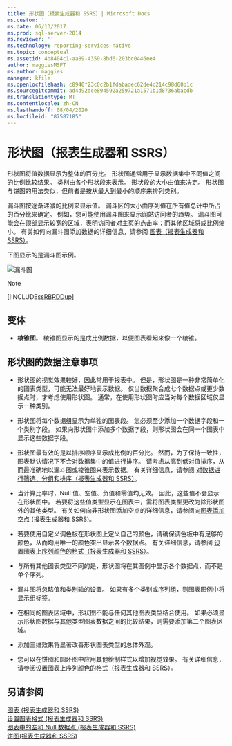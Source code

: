 ```yaml
---
title: 形状图（报表生成器和 SSRS）| Microsoft Docs
ms.custom: ''
ms.date: 06/13/2017
ms.prod: sql-server-2014
ms.reviewer: ''
ms.technology: reporting-services-native
ms.topic: conceptual
ms.assetid: 4b8404c1-aa89-4350-8bd6-203bc0446ee4
author: maggiesMSFT
ms.author: maggies
manager: kfile
ms.openlocfilehash: c8940f23c0c2b1fdabadec62de4c214c98d60b1c
ms.sourcegitcommit: ad4d92dce894592a259721a1571b1d8736abacdb
ms.translationtype: MT
ms.contentlocale: zh-CN
ms.lasthandoff: 08/04/2020
ms.locfileid: "87587185"
---
```

# <a name="shape-charts-report-builder-and-ssrs"></a>形状图（报表生成器和 SSRS）
  形状图将值数据显示为整体的百分比。 形状图通常用于显示数据集中不同值之间的比例比较结果。 类别由各个形状段来表示。 形状段的大小由值来决定。 形状图与饼图的用法类似，但前者是按从最大到最小的顺序来排列类别。  
  
 漏斗图按逐渐递减的比例来显示值。 漏斗区的大小由序列值在所有值总计中所占的百分比来确定。 例如，您可能使用漏斗图来显示网站访问者的趋势。 漏斗图可能会在顶部显示较宽的区域，表明访问者对主页的点击率；而其他区域将成比例缩小。 有关如何向漏斗图添加数据的详细信息，请参阅 [图表（报表生成器和 SSRS）](charts-report-builder-and-ssrs.md)。  
  
 下图显示的是漏斗图示例。  
  
 ![漏斗图](../media/rs-funnelchart.gif "漏斗图")  
  
> [!NOTE]  
>  [!INCLUDE[ssRBRDDup](../../includes/ssrbrddup-md.md)]  
  
## <a name="variations"></a>变体  
  
-   **棱锥图**。 棱锥图显示的是成比例数据，以便图表看起来像一个棱锥。  
  
## <a name="data-considerations-for-shape-charts"></a>形状图的数据注意事项  
  
-   形状图的视觉效果较好，因此常用于报表中。 但是，形状图是一种非常简单化的图表类型，可能无法最好地表示数据。 仅当数据聚合成七个数据点或更少数据点时，才考虑使用形状图。 通常，在使用形状图时应当对每个数据区域仅显示一种类别。  
  
-   形状图将每个数据组显示为单独的图表段。 您必须至少添加一个数据字段和一个类别字段。 如果向形状图中添加多个数据字段，则形状图会在同一个图表中显示这些数据字段。  
  
-   形状图最有效的是以排序顺序显示成比例的百分比。 然而，为了保持一致性，图表默认情况下不会对数据集中的值进行排序。 请考虑从高到低对值排序，从而最准确地以漏斗图或棱锥图来表示数据。 有关详细信息，请参阅 [对数据进行筛选、分组和排序（报表生成器和 SSRS）](filter-group-and-sort-data-report-builder-and-ssrs.md)。  
  
-   当计算比率时，Null 值、空值、负值和零值均无效。 因此，这些值不会显示在形状图中。 若要将这些值类型显示在图表中，需将图表类型更改为除形状图外的其他类型。 有关如何向非形状图添加空点的详细信息，请参阅向[图表添加空点 &#40;报表生成器和 SSRS&#41;](add-empty-points-to-a-chart-report-builder-and-ssrs.md)。  
  
-   若要使用自定义调色板在形状图上定义自己的颜色，请确保调色板中有足够的颜色，从而均用唯一的颜色突出显示各个数据点。 有关详细信息，请参阅 [设置图表上序列颜色的格式（报表生成器和 SSRS）](formatting-series-colors-on-a-chart-report-builder-and-ssrs.md)。  
  
-   与所有其他图表类型不同的是，形状图将在其图例中显示各个数据点，而不是单个序列。  
  
-   漏斗图将忽略值和类别轴的设置。 如果有多个类别或序列组，则图表图例中将显示组标签。  
  
-   在相同的图表区域中，形状图不能与任何其他图表类型结合使用。 如果必须显示形状图数据与其他类型图表数据之间的比较结果，则需要添加第二个图表区域。  
  
-   添加三维效果将显著改善形状图表类型的总体外观。  
  
-   您可以在饼图和圆环图中应用其他绘制样式以增加视觉效果。 有关详细信息，请参阅[设置图表上序列颜色的格式（报表生成器和 SSRS）](formatting-series-colors-on-a-chart-report-builder-and-ssrs.md)。  
  
## <a name="see-also"></a>另请参阅  
 [图表 &#40;报表生成器和 SSRS&#41;](charts-report-builder-and-ssrs.md)   
 [设置图表格式 &#40;报表生成器和 SSRS&#41;](formatting-a-chart-report-builder-and-ssrs.md)   
 [图表中的空和 Null 数据点 &#40;报表生成器和 SSRS&#41;](empty-and-null-data-points-in-charts-report-builder-and-ssrs.md)   
 [饼图&#40;报表生成器和 SSRS&#41;](pie-charts-report-builder-and-ssrs.md)  
  
  
